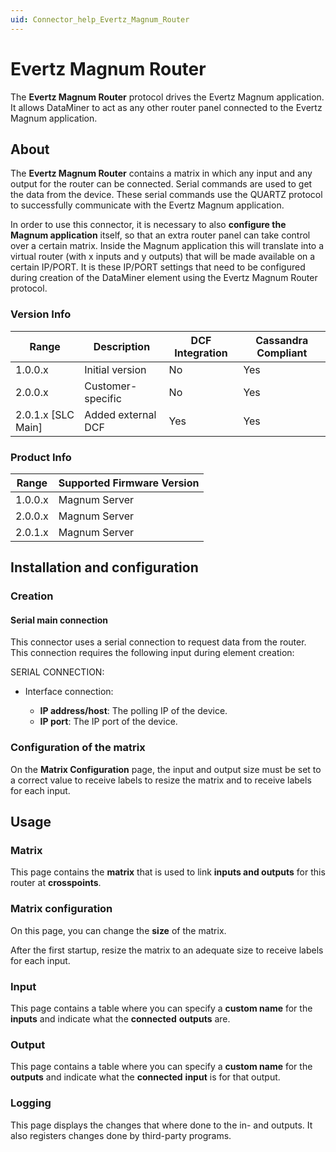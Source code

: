 ```yaml
---
uid: Connector_help_Evertz_Magnum_Router
---
```


# Evertz Magnum Router

The **Evertz Magnum Router** protocol drives the Evertz Magnum application. It allows DataMiner to act as any other router panel connected to the Evertz Magnum application.

## About

The **Evertz Magnum Router** contains a matrix in which any input and any output for the router can be connected. Serial commands are used to get the data from the device.
These serial commands use the QUARTZ protocol to successfully communicate with the Evertz Magnum application.

In order to use this connector, it is necessary to also **configure the Magnum application** itself, so that an extra router panel can take control over a certain matrix. Inside the Magnum application this will translate into a virtual router (with x inputs and y outputs) that will be made available on a certain IP/PORT. It is these IP/PORT settings that need to be configured during creation of the DataMiner element using the Evertz Magnum Router protocol.

### Version Info

| **Range**     | **Description**    | **DCF Integration** | **Cassandra Compliant** |
|----------------------|--------------------|---------------------|-------------------------|
| 1.0.0.x              | Initial version    | No                  | Yes                     |
| 2.0.0.x              | Customer-specific  | No                  | Yes                     |
| 2.0.1.x [SLC Main]   | Added external DCF | Yes                 | Yes                     |

### Product Info

| Range | Supported Firmware Version |
|------------------|-----------------------------|
| 1.0.0.x          | Magnum Server               |
| 2.0.0.x          | Magnum Server               |
| 2.0.1.x          | Magnum Server               |

## Installation and configuration

### Creation

#### Serial main connection

This connector uses a serial connection to request data from the router. This connection requires the following input during element creation:

SERIAL CONNECTION:

- Interface connection:

  - **IP address/host**: The polling IP of the device.
  - **IP port**: The IP port of the device.

### Configuration of the matrix

On the **Matrix Configuration** page, the input and output size must be set to a correct value to receive labels to resize the matrix and to receive labels for each input.

## Usage

### Matrix

This page contains the **matrix** that is used to link **inputs and outputs** for this router at **crosspoints**.

### Matrix configuration

On this page, you can change the **size** of the matrix.

After the first startup, resize the matrix to an adequate size to receive labels for each input.

### Input

This page contains a table where you can specify a **custom name** for the **inputs** and indicate what the **connected** **outputs** are.

### Output

This page contains a table where you can specify a **custom name** for the **outputs** and indicate what the **connected** **input** is for that output.

### Logging

This page displays the changes that where done to the in- and outputs. It also registers changes done by third-party programs.
